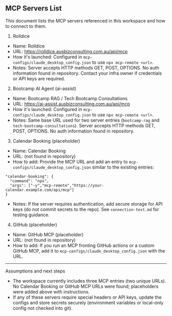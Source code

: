 ## MCP Servers List

This document lists the MCP servers referenced in this workspace and how to connect to them.

1) Rolldice
- Name: Rolldice
- URL: https://rolldice.ausbizconsulting.com.au/api/mcp
- How it's launched: Configured in `mcp-configs/claude_desktop_config.json` to use `npx mcp-remote <url>`.
- Notes: Server accepts HTTP methods GET, POST, OPTIONS. No auth information found in repository. Contact your infra owner if credentials or API keys are required.

2) Bootcamp AI Agent (ai-assist)
- Name: Bootcamp RAG / Tech Bootcamp Consultations
- URL: https://ai-assist.ausbizconsulting.com.au/api/mcp
- How it's launched: Configured in `mcp-configs/claude_desktop_config.json` to use `npx mcp-remote <url>`.
- Notes: Same base URL used for two server entries (`bootcamp-rag` and `tech-bootcamp-consultations`). Server accepts HTTP methods GET, POST, OPTIONS. No auth information found in repository.

3) Calendar Booking (placeholder)
- Name: Calendar Booking
- URL: (not found in repository)
- How to add: Provide the MCP URL and add an entry to `mcp-configs/claude_desktop_config.json` similar to the existing entries:

```
"calendar-booking": {
  "command": "npx",
  "args": ["-y","mcp-remote","https://your-calendar.example.com/api/mcp"]
}
```

- Notes: If the server requires authentication, add secure storage for API keys (do not commit secrets to the repo). See `connection-test.md` for testing guidance.

4) GitHub (placeholder)
- Name: GitHub MCP (placeholder)
- URL: (not found in repository)
- How to add: If you run an MCP fronting GitHub actions or a custom GitHub MCP, add it to `mcp-configs/claude_desktop_config.json` with the URL.

---

Assumptions and next steps
- The workspace currently includes three MCP entries (two unique URLs). No Calendar Booking or GitHub MCP URLs were found; placeholders were added above with instructions.
- If any of these servers require special headers or API keys, update the configs and store secrets securely (environment variables or local-only config not checked into git).
